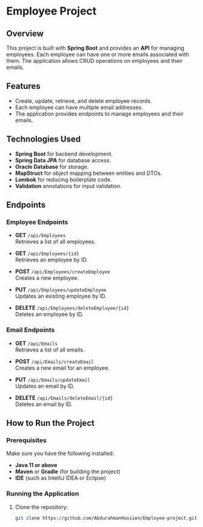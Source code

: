 # Employee Project

## Overview

This project is built with **Spring Boot** and provides an **API** for managing employees. Each employee can have one or more emails associated with them. The application allows CRUD operations on employees and their emails.

## Features

- Create, update, retrieve, and delete employee records.
- Each employee can have multiple email addresses.
- The application provides endpoints to manage employees and their emails.

## Technologies Used

- **Spring Boot** for backend development.
- **Spring Data JPA** for database access.
- **Oracle Database**  for storage.
- **MapStruct** for object mapping between entities and DTOs.
- **Lombok** for reducing boilerplate code.
- **Validation** annotations for input validation.

## Endpoints

### Employee Endpoints

- **GET** `/api/Employees`  
  Retrieves a list of all employees.

- **GET** `/api/Employees/{id}`  
  Retrieves an employee by ID.

- **POST** `/api/Employees/createEmployee`  
  Creates a new employee.

- **PUT** `/api/Employees/updateEmployee`  
  Updates an existing employee by ID.

- **DELETE** `/api/Employees/deleteEmployee/{id}`  
  Deletes an employee by ID.

### Email Endpoints

- **GET** `/api/Emails`  
  Retrieves a list of all emails.

- **POST** `/api/Emails/createEmail`  
  Creates a new email for an employee.

- **PUT** `/api/Emails/updateEmail`  
  Updates an email by ID.

- **DELETE** `/api/Emails/deleteEmail/{id}`  
  Deletes an email by ID.

## How to Run the Project

### Prerequisites

Make sure you have the following installed:

- **Java 11 or above**
- **Maven** or **Gradle** (for building the project)
- **IDE** (such as IntelliJ IDEA or Eclipse)

### Running the Application

1. Clone the repository:

   ```bash
   git clone https://github.com/AbdurahmanHussien/Employee-project.git
